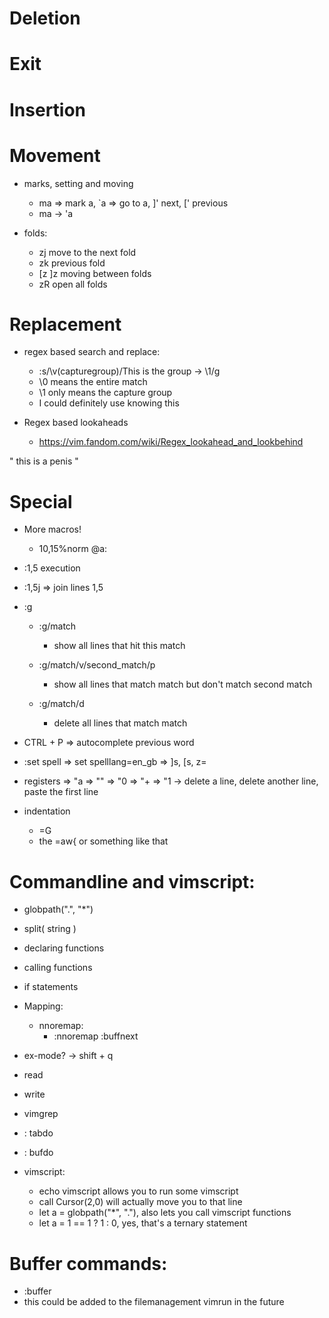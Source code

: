 # Deletion

# Exit

# Insertion

# Movement
* marks, setting and moving 
    * ma => mark a, `a => go to a, ]' next, [' previous
    * ma -> 'a

* folds:
    * zj move to the next fold
    * zk previous fold
    * [z ]z moving between folds
    * zR open all folds

# Replacement
* regex based search and replace:
    * :s/\v(capturegroup)/This is the group -> \1/g
    * \0 means the entire match
    * \1 only means the capture group
    * I could definitely use knowing this

* Regex based lookaheads
    * https://vim.fandom.com/wiki/Regex_lookahead_and_lookbehind

" this is a penis "

# Special
* More macros!
    * 10,15%norm @a:
* :1,5 execution
* :1,5j => join lines 1,5

* :g
    * :g/match
        * show all lines that hit this match
    * :g/match/v/second_match/p
        * show all lines that match match but don't match second match

    * :g/match/d
        * delete all lines that match match
        

* CTRL + P => autocomplete previous word

* :set spell => set spelllang=en_gb => ]s, [s, z=
* registers => "a
            => ""
            => "0
            => "+
            => "1 -> delete a line, delete another line, paste the first line

* indentation
    * =G
    * the =aw{ or something like that

# Commandline and vimscript:
* globpath(".", "*")
* split( string )
* declaring functions
* calling functions
* if statements
* Mapping:
    * nnoremap:
        * :nnoremap <Up> :buffnext
* ex-mode?  -> shift + q
* read
* write
* vimgrep
* : tabdo
* : bufdo

* vimscript:
    * echo vimscript allows you to run some vimscript
    * call Cursor(2,0) will actually move you to that line
    * let a = globpath("*", "."), also lets you call vimscript functions
    * let a = 1 == 1 ? 1 : 0, yes, that's a ternary statement

# Buffer commands:
* :buffer
* this could be added to the filemanagement vimrun in the future
